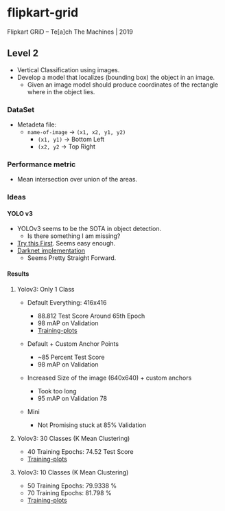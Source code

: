 # flipkart-grid
Flipkart GRiD – Te[a]ch The Machines | 2019

## Level 2

- Vertical Classification using images.
- Develop a model that localizes (bounding box) the object in an image.
    + Given an image model should produce coordinates of the rectangle where in the object lies.

### DataSet

- Metadeta file: 
    + `name-of-image` -> `(x1, x2, y1, y2)`
        + `(x1, y1)` -> Bottom Left
        + `(x2, y2` -> Top Right 

### Performance metric

- Mean intersection over union of the areas.

### Ideas

#### YOLO v3
- YOLOv3 seems to be the SOTA in object detection.
    + Is there something I am missing?
- [Try this First](https://towardsdatascience.com/object-detection-with-10-lines-of-code-d6cb4d86f606). Seems easy enough.
- [Darknet implementation](https://pjreddie.com/darknet/yolo/)
    + Seems Pretty Straight Forward.

#### Results

1. Yolov3: Only 1 Class
    - Default Everything: 416x416
        + 88.812 Test Score Around 65th Epoch
        + 98 mAP on Validation
        - [Training-plots](plots/plot-1-416.pdf) 

    - Default + Custom Anchor Points
        + ~85 Percent Test Score
        + 98 mAP on Validation

    - Increased Size of the image (640x640) + custom anchors
        + Took too long
        + 95 mAP on Validation 78
    
    - Mini
        + Not Promising stuck at 85% Validation

2. Yolov3: 30 Classes (K Mean Clustering)
    - 40 Training Epochs: 74.52 Test Score
    - [Training-plots](plots/plot-30-416.pdf) 

3. Yolov3: 10 Classes (K Mean Clustering)
    - 50 Training Epochs: 79.9338 %
    - 70 Training Epochs: 81.798 %
    - [Training-plots](plots/plot-10-416.pdf) 